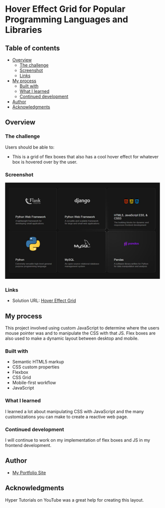 # Hover Effect Grid for Popular Programming Languages and Libraries

## Table of contents

- [Overview](#overview)
  - [The challenge](#the-challenge)
  - [Screenshot](#screenshot)
  - [Links](#links)
- [My process](#my-process)
  - [Built with](#built-with)
  - [What I learned](#what-i-learned)
  - [Continued development](#continued-development)
- [Author](#author)
- [Acknowledgments](#acknowledgments)


## Overview

### The challenge

Users should be able to:

- This is a grid of flex boxes that also has a cool hover effect for whatever box is hovered over by the user.

### Screenshot

![](./screenshot.jpg)


### Links

- Solution URL: [Hover Effect Grid](https://stephenlawson.github.io/hover-effect-grid/)


## My process

This project involved using custom JavaScript to determine where the users mouse pointer was and to manipulate the CSS with that JS. Flex boxes are also used to make a dynamic layout between desktop and mobile.

### Built with

- Semantic HTML5 markup
- CSS custom properties
- Flexbox
- CSS Grid
- Mobile-first workflow
- JavaScript



### What I learned

I learned a lot about manipulating CSS with JavaScript and the many customizations you can make to create a reactive web page.

### Continued development


I will continue to work on my implementation of flex boxes and JS in my frontend development.


## Author

- [My Portfolio Site](https://www.stephen.photography/portfolio)


## Acknowledgments


Hyper Tutorials on YouTube was a great help for creating this layout.
